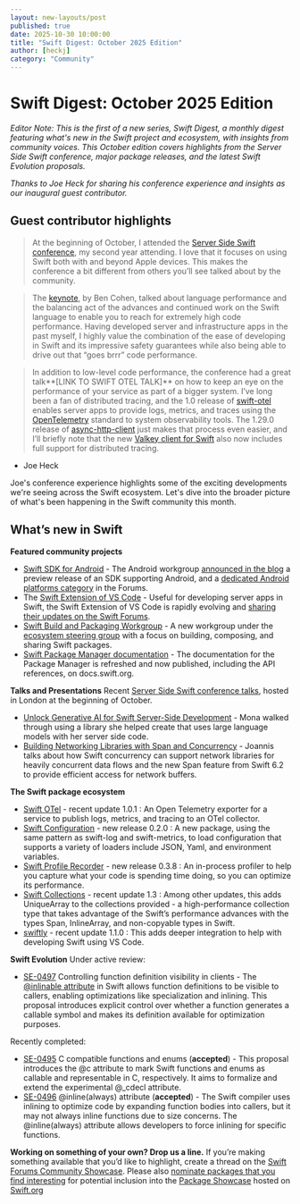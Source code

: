 ```yaml
---
layout: new-layouts/post
published: true
date: 2025-10-30 10:00:00
title: "Swift Digest: October 2025 Edition"
author: [heckj]
category: "Community"
---
```


# **Swift Digest: October 2025 Edition**

*Editor Note: This is the first of a new series, Swift Digest, a monthly digest featuring what's new in the Swift project and ecosystem, with insights from community voices. This October edition covers highlights from the Server Side Swift conference, major package releases, and the latest Swift Evolution proposals.*

*Thanks to Joe Heck for sharing his conference experience and insights as our inaugural guest contributor.*

## Guest contributor highlights

>At the beginning of October, I attended the [Server Side Swift conference](https://www.serversideswift.info/), my second year attending. I love that it focuses on using Swift both with and beyond Apple devices. This makes the conference a bit different from others you’ll see talked about by the community.

> The [keynote](https://www.youtube.com/watch?v=jz3hCRSPrdo), by Ben Cohen, talked about language performance and the balancing act of the advances and continued work on the Swift language to enable you to reach for extremely high code performance. Having developed server and infrastructure apps in the past myself, I highly value the combination of the ease of developing in Swift and its impressive safety guarantees while also being able to drive out that “goes brrr” code performance.

>In addition to low-level code performance, the conference had a great talk**[LINK TO SWIFT OTEL TALK]** on how to keep an eye on the performance of your service as part of a bigger system. I’ve long been a fan of distributed tracing, and the 1.0 release of [swift-otel](https://github.com/swift-otel/swift-otel) enables server apps to provide logs, metrics, and traces using the [OpenTelemetry](https://opentelemetry.io/) standard to system observability tools. The 1.29.0 release of [async-http-client](https://github.com/swift-server/async-http-client) just makes that process even easier, and I’ll briefly note that the new [Valkey client for Swift](https://github.com/valkey-io/valkey-swift/) also now includes full support for distributed tracing.

- Joe Heck


Joe's conference experience highlights some of the exciting developments we're seeing across the Swift ecosystem. Let's dive into the broader picture of what's been happening in the Swift community this month.


## What’s new in Swift

**Featured community projects**

* [Swift SDK for Android](https://forums.swift.org/t/announcing-the-swift-sdk-for-android/82845) - The Android workgroup [announced in the blog](https://www.swift.org/blog/nightly-swift-sdk-for-android/) a preview release of an SDK supporting Android, and a [dedicated Android platforms category](https://forums.swift.org/c/platform/android/115) in the Forums.
* The [Swift Extension of VS Code](https://docs.swift.org/vscode/documentation/userdocs/) - Useful for developing server apps in Swift, the Swift Extension of VS Code is rapidly evolving and [sharing their updates on the Swift Forums](https://forums.swift.org/t/week-of-october-27th-2025/82887).
* [Swift Build and Packaging Workgroup](https://www.swift.org/build-and-packaging-workgroup/) - A new workgroup under the [ecosystem steering group](https://www.swift.org/ecosystem-steering-group/) with a focus on building, composing, and sharing Swift packages.
* [Swift Package Manager documentation](https://docs.swift.org/swiftpm/documentation/packagemanagerdocs/) - The documentation for the Package Manager is refreshed and now published, including the API references, on docs.swift.org.


**Talks and Presentations**
Recent [Server Side Swift conference talks](https://youtu.be/eqeDPIK2Msc), hosted in London at the beginning of October. 

* [Unlock Generative AI for Swift Server-Side Development](https://www.youtube.com/watch?v=eDkbXNleMnA) - Mona walked through using a library she helped create that uses large language models with her server side code.
* [Building Networking Libraries with Span and Concurrency](https://youtu.be/bVCY2m8ytXM) - Joannis talks about how Swift concurrency can support network libraries for heavily concurrent data flows and the new Span feature from Swift 6.2 to provide efficient access for network buffers.


**The Swift package ecosystem**

* [Swift OTel](https://github.com/swift-otel/swift-otel) - recent update 1.0.1 : An Open Telemetry exporter for a service to publish logs, metrics, and tracing to an OTel collector.
* [Swift Configuration](https://github.com/apple/swift-configuration) - new release 0.2.0 : A new package, using the same pattern as swift-log and swift-metrics, to load configuration that supports a variety of loaders include JSON, Yaml, and environment variables.
* [Swift Profile Recorder](https://github.com/apple/swift-profile-recorder) - new release 0.3.8 : An in-process profiler to help you capture what your code is spending time doing, so you can optimize its performance.
* [Swift Collections](https://github.com/apple/swift-collections/) - recent update 1.3 : Among other updates, this adds UniqueArray to the collections provided - a high-performance collection type that takes advantage of the Swift’s performance advances with the types Span, InlineArray, and non-copyable types in Swift.
* [swiftly](https://github.com/swiftlang/swiftly/releases/tag/1.1.0) - recent update 1.1.0 : This adds deeper integration to help with developing Swift using VS Code.


**Swift Evolution**
Under active review:

* [SE-0497](https://github.com/swiftlang/swift-evolution/blob/main/proposals/0497-definition-visibility.md) Controlling function definition visibility in clients - The [@inlinable attribute](https://github.com/swiftlang/swift-evolution/blob/main/proposals/0193-cross-module-inlining-and-specialization.md) in Swift allows function definitions to be visible to callers, enabling optimizations like specialization and inlining. This proposal introduces explicit control over whether a function generates a callable symbol and makes its definition available for optimization purposes.

Recently completed:

* [SE-0495](https://github.com/swiftlang/swift-evolution/blob/main/proposals/0495-cdecl.md) C compatible functions and enums (**accepted**) - This proposal introduces the @c attribute to mark Swift functions and enums as callable and representable in C, respectively. It aims to formalize and extend the experimental @_cdecl attribute.
* [SE-0496](https://github.com/swiftlang/swift-evolution/blob/main/proposals/0496-inline-always.md)  @inline(always) attribute (**accepted**) - The Swift compiler uses inlining to optimize code by expanding function bodies into callers, but it may not always inline functions due to size concerns. The @inline(always) attribute allows developers to force inlining for specific functions.


**Working on something of your own? Drop us a line.**
If you’re making something available that you’d like to highlight, create a thread on the [Swift Forums Community Showcase](https://forums.swift.org/c/community-showcase/66). Please also [nominate packages that you find interesting](https://forums.swift.org/t/nominations-for-the-packages-community-showcase-on-swift-org/68168) for potential inclusion into the [Package Showcase](https://www.swift.org/packages/showcase.html) hosted on [Swift.org](http://swift.org/)
